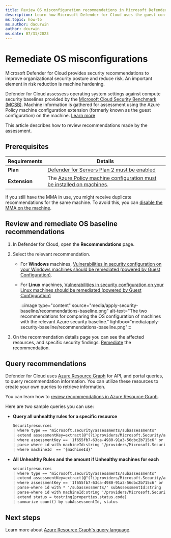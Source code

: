 ```yaml
---
title: Review OS misconfiguration recommendations in Microsoft Defender for Cloud
description: Learn how Microsoft Defender for Cloud uses the guest configuration to compare machine OS settings with baselines in Microsoft Cloud Security Benchmark.
ms.topic: how-to
ms.author: dacurwin
author: dcurwin
ms.date: 07/31/2023
---
```


# Remediate OS misconfigurations


Microsoft Defender for Cloud provides security recommendations to improve organizational security posture and reduce risk. An important element in risk reduction is machine hardening. 

Defender for Cloud assessess operating system settings against compute security baselines provided by the [Microsoft Cloud Security Benchmark (MCSB)](/security/benchmark/azure/introduction). Machine information is gathered for assessment using the Azure Policy machine configuration extension (formerly known as the guest configuration) on the machine. [Learn more](operating-system-misconfiguration.md)

This article describes how to review recommendations made by the assessment.


## Prerequisites

**Requirements** | **Details**
--- | ---
**Plan** | [Defender for Servers Plan 2 must be enabled](tutorial-enable-servers-plan.md) 
**Extension** | The [Azure Policy machine configuration must be installed on machines](security-baseline-guest-configuration.md).


If you still have the MMA in use, you might receive duplicate recommendations for the same machine. To avoid this, you can [disable the MMA on the machine](prepare-deprecation-log-analytics-mma-agent.md#duplicate-recommendations).


## Review and remediate OS baseline recommendations

1. In Defender for Cloud, open the **Recommendations** page.
1. Select the relevant recommendation.
    - For **Windows** machines, [Vulnerabilities in security configuration on your Windows machines should be remediated (powered by Guest Configuration)](https://portal.azure.com/#blade/Microsoft_Azure_Security/RecommendationsBlade/assessmentKey/8c3d9ad0-3639-4686-9cd2-2b2ab2609bda).
    - For **Linux** machines, [Vulnerabilities in security configuration on your Linux machines should be remediated (powered by Guest Configuration)](https://portal.azure.com/#blade/Microsoft_Azure_Security/RecommendationsBlade/assessmentKey/1f655fb7-63ca-4980-91a3-56dbc2b715c6)  
    
        :::image type="content" source="media/apply-security-baseline/recommendations-baseline.png" alt-text="The two recommendations for comparing the OS configuration of machines with the relevant Azure security baseline." lightbox="media/apply-security-baseline/recommendations-baseline.png":::

1. On the recommendation details page you can see the affected resources, and specific security findings. [Remediate](implement-security-recommendations.md) the recommendation.


## Query recommendations

Defender for Cloud uses [Azure Resource Graph](/azure/governance/resource-graph/overview?branch=main) for API, and portal queries, to query recommendation information. You can utilize these resources to create your own queries to retrieve information.

You can learn how to [review recommendations in Azure Resource Graph](review-security-recommendations.md#review-recommendations-in-azure-resource-graph).

Here are two sample queries you can use:

- **Query all unhealthy rules for a specific resource**

    ```rest
    Securityresources 
    | where type == "microsoft.security/assessments/subassessments" 
    | extend assessmentKey=extract(@"(?i)providers/Microsoft.Security/assessments/([^/]*)", 1, id) 
    | where assessmentKey == '1f655fb7-63ca-4980-91a3-56dbc2b715c6' or assessmentKey ==  '8c3d9ad0-3639-4686-9cd2-2b2ab2609bda' 
    | parse-where id with machineId:string '/providers/Microsoft.Security/' * 
    | where machineId  == '{machineId}'
    ```

- **All Unhealthy Rules and the amount if Unhealthy machines for each**

    ```rest
    securityresources 
    | where type == "microsoft.security/assessments/subassessments" 
    | extend assessmentKey=extract(@"(?i)providers/Microsoft.Security/assessments/([^/]*)", 1, id) 
    | where assessmentKey == '1f655fb7-63ca-4980-91a3-56dbc2b715c6' or assessmentKey ==  '8c3d9ad0-3639-4686-9cd2-2b2ab2609bda' 
    | parse-where id with * '/subassessments/' subAssessmentId:string 
    | parse-where id with machineId:string '/providers/Microsoft.Security/' * 
    | extend status = tostring(properties.status.code) 
    | summarize count() by subAssessmentId, status
    ```

## Next steps

Learn more about [Azure Resource Graph's query language](/azure/governance/resource-graph/concepts/query-language?branch=main).

